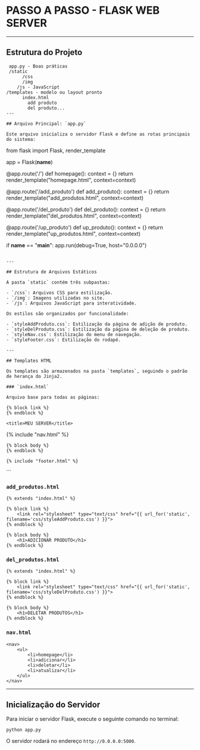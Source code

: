 # PASSO A PASSO - FLASK WEB SERVER

---

## Estrutura do Projeto

```
 app.py - Boas práticas
 /static
	  /css
	  /img
    /js - JavaScript
/templates - modelo ou layout pronto
	  index.html
		add produto
		del produto...
---

## Arquivo Principal: `app.py`

Este arquivo inicializa o servidor Flask e define as rotas principais do sistema:

```
from flask import Flask, render_template

app = Flask(__name__)

@app.route('/')
def homepage():
    context = {}
    return render_template("homepage.html", context=context)

@app.route('/add_produto')
def add_produto():
    context = {}
    return render_template("add_produtos.html", context=context)

@app.route('/del_produto')
def del_produto():
    context = {}
    return render_template("del_produtos.html", context=context)

@app.route('/up_produto')
def up_produto():
    context = {}
    return render_template("up_produtos.html", context=context)

if __name__ == "__main__":
    app.run(debug=True, host="0.0.0.0")
```

---

## Estrutura de Arquivos Estáticos

A pasta `static` contém três subpastas:

- `/css`: Arquivos CSS para estilização.
- `/img`: Imagens utilizadas no site.
- `/js`: Arquivos JavaScript para interatividade.

Os estilos são organizados por funcionalidade:

- `styleAddProduto.css`: Estilização da página de adição de produto.
- `styleDelProduto.css`: Estilização da página de deleção de produto.
- `styleNav.css`: Estilização do menu de navegação.
- `styleFooter.css`: Estilização do rodapé.

---

## Templates HTML

Os templates são armazenados na pasta `templates`, seguindo o padrão de herança do Jinja2.

### `index.html`

Arquivo base para todas as páginas:

```
<!DOCTYPE html>
<html lang="pt-br">
<head>
    <meta charset="UTF-8">
    <meta name="viewport" content="width=device-width, initial-scale=1.0">
    <link rel="stylesheet" type="text/css" href="{{url_for('static', filename='css/styleNav.css')}}">
    <link rel="stylesheet" type="text/css" href="{{url_for('static', filename='css/styleFooter.css')}}">

    {% block link %}
    {% endblock %}

    <title>MEU SERVER</title>
</head>
<body>
    {% include "nav.html" %}

    {% block body %}
    {% endblock %}

    {% include "footer.html" %}
</body>
</html>
```

### `add_produtos.html`

```
{% extends "index.html" %}

{% block link %}
    <link rel="stylesheet" type="text/css" href="{{ url_for('static', filename='css/styleAddProduto.css') }}">
{% endblock %}

{% block body %}
    <h1>ADICIONAR PRODUTO</h1>
{% endblock %}
```

### `del_produtos.html`

```
{% extends "index.html" %}

{% block link %}
    <link rel="stylesheet" type="text/css" href="{{ url_for('static', filename='css/styleDelProduto.css') }}">
{% endblock %}

{% block body %}
    <h1>DELETAR PRODUTOS</h1>
{% endblock %}
```

### `nav.html`

```
<nav>
    <ul>
        <li>homepage</li>
        <li>adicionar</li>
        <li>deletar</li>
        <li>atualizar</li>
    </ul>
</nav>
```

---

## Inicialização do Servidor

Para iniciar o servidor Flask, execute o seguinte comando no terminal:

```
python app.py
```

O servidor rodará no endereço `http://0.0.0.0:5000`.
